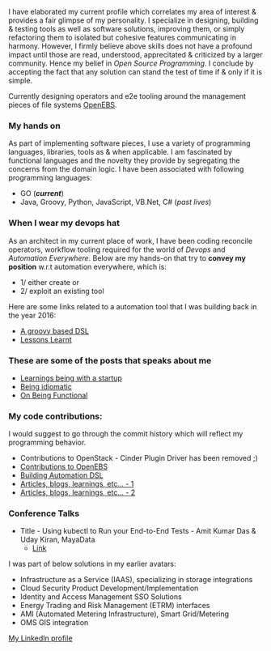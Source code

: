 I have elaborated my current profile which correlates my area of interest & provides a fair glimpse of my personality.
I specialize in designing, building & testing tools as well as software solutions, improving them, or simply refactoring 
them to isolated but cohesive features communicating in harmony. However, I firmly believe above skills does not have a 
profound impact until those are read, understood, apprecitated & criticized by a larger community. Hence my belief in _Open
Source Programming_. I conclude by accepting the fact that any solution can stand the test of time if & only if it is simple.

Currently designing operators and e2e tooling around the management pieces of file systems [OpenEBS](https://openebs.io/).

### My hands on
As part of implementing software pieces, I use a variety of programming languages, libraries, tools as & when applicable. I 
am fascinated by functional languages and the novelty they provide by segregating the concerns from the domain logic. I have 
been associated with following programming languages:

- GO (**_current_**)
- Java, Groovy, Python, JavaScript, VB.Net, C# (_past lives_)

### When I wear my devops hat
As an architect in my current place of work, I have been coding reconcile operators, workflow tooling required for the world
of _Devops_ and _Automation Everywhere_. Below are my hands-on that try to **convey my position** w.r.t automation 
everywhere, which is:
- 1/ either create or 
- 2/ exploit an existing tool

Here are some links related to a automation tool that I was building back in the year 2016:
- [A groovy based DSL](https://github.com/cloudbytestorage/automation-core/blob/master/README.md)
- [Lessons Learnt](https://github.com/cloudbytestorage/automation-core/blob/master/touchstone/DesignThoughts/My%20Final%20Thoughts.md)

### These are some of the posts that speaks about me
- [Learnings being with a startup](https://amitkumardas.github.io/2016/08/20/lessons-learned-at-CloudByte.html)
- [Being idiomatic](https://amitkumardas.github.io/2016/08/19/being-idiomatic-and-do-i-bother.html)
- [On Being Functional](https://www.linkedin.com/pulse/being-functional-amit-kumar-das/?trk=hp-feed-article-title-publish)

### My code contributions:
I would suggest to go through the commit history which will reflect my programming behavior.

- Contributions to OpenStack - Cinder Plugin Driver has been removed ;)
- [Contributions to OpenEBS](https://github.com/openebs/maya)
- [Building Automation DSL](https://github.com/AmitKumarDas/automation-core)
- [Articles, blogs, learnings, etc... - 1](https://amitkumardas.github.io/)
- [Articles, blogs, learnings, etc... - 2](https://github.com/AmitKumarDas/Decisions/tree/master/blogs)

### Conference Talks
- Title - Using kubectl to Run your End-to-End Tests - Amit Kumar Das & Uday Kiran, MayaData
  - [Link](https://www.youtube.com/watch?v=YU9J4KH8X14)

I was part of below solutions in my earlier avatars:
- Infrastructure as a Service (IAAS), specializing in storage integrations
- Cloud Security Product Development/Implementation
- Identity and Access Management SSO Solutions
- Energy Trading and Risk Management (ETRM) interfaces
- AMI (Automated Metering Infrastructure), Smart Grid/Metering
- OMS GIS integration

[My LinkedIn profile](https://www.linkedin.com/in/amit-kumar-das-224b351b/)
